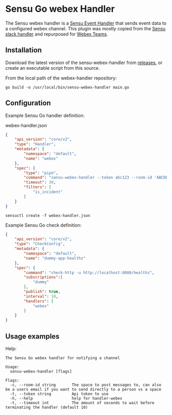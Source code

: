 # Sensu Go webex Handler

The Sensu webex handler is a [Sensu Event Handler][1] that sends event data to
a configured webex channel.   This plugin was mostly copied from the [Sensu slack handler][2] and repurposed for [Webex Teams][4].

## Installation

Download the latest version of the sensu-webex-handler from [releases][2],
or create an executable script from this source.

From the local path of the webex-handler repository:
```
go build -o /usr/local/bin/sensu-webex-handler main.go
```

## Configuration

Example Sensu Go handler definition:

webex-handler.json

```json
{
    "api_version": "core/v2",
    "type": "Handler",
    "metadata": {
        "namespace": "default",
        "name": "webex"
    },
    "spec": {
        "type": "pipe",
        "command": "sensu-webex-handler --token abc123 --room-id 'ABCDEFGHIJKLMNOP123' --timeout 20 \\",
        "timeout": 30,
        "filters": [
            "is_incident"
        ]
    }
}
```

`sensuctl create -f webex-handler.json`

Example Sensu Go check definition:

```json
{
    "api_version": "core/v2",
    "type": "CheckConfig",
    "metadata": {
        "namespace": "default",
        "name": "dummy-app-healthz"
    },
    "spec": {
        "command": "check-http -u http://localhost:8080/healthz",
        "subscriptions":[
            "dummy"
        ],
        "publish": true,
        "interval": 10,
        "handlers": [
            "webex"
        ]
    }
}
```

## Usage examples

Help:

```
The Sensu Go webex handler for notifying a channel

Usage:
  sensu-webex-handler [flags]

Flags:
  -c, --room-id string       The space to post messages to, can also be a users email if you want to send directly to a person vs a space
  -t, --token string         Api token to use
  -h, --help                 help for handler-webex
  -t, --timeout int          The amount of seconds to wait before terminating the handler (default 10)
  
```

[1]: https://docs.sensu.io/sensu-go/5.0/reference/handlers/#how-do-sensu-handlers-work
[2]: https://github.com/johntdyer/sensu-webex-handler/releases
[3]: https://github.com/sensu/sensu-slack-handler
[4]: https://developer.webex.com